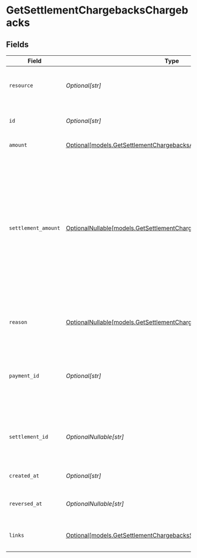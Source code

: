 # GetSettlementChargebacksChargebacks


## Fields

| Field                                                                                                                                                                                                                                                                                                                                                                                                                                             | Type                                                                                                                                                                                                                                                                                                                                                                                                                                              | Required                                                                                                                                                                                                                                                                                                                                                                                                                                          | Description                                                                                                                                                                                                                                                                                                                                                                                                                                       | Example                                                                                                                                                                                                                                                                                                                                                                                                                                           |
| ------------------------------------------------------------------------------------------------------------------------------------------------------------------------------------------------------------------------------------------------------------------------------------------------------------------------------------------------------------------------------------------------------------------------------------------------- | ------------------------------------------------------------------------------------------------------------------------------------------------------------------------------------------------------------------------------------------------------------------------------------------------------------------------------------------------------------------------------------------------------------------------------------------------- | ------------------------------------------------------------------------------------------------------------------------------------------------------------------------------------------------------------------------------------------------------------------------------------------------------------------------------------------------------------------------------------------------------------------------------------------------- | ------------------------------------------------------------------------------------------------------------------------------------------------------------------------------------------------------------------------------------------------------------------------------------------------------------------------------------------------------------------------------------------------------------------------------------------------- | ------------------------------------------------------------------------------------------------------------------------------------------------------------------------------------------------------------------------------------------------------------------------------------------------------------------------------------------------------------------------------------------------------------------------------------------------- |
| `resource`                                                                                                                                                                                                                                                                                                                                                                                                                                        | *Optional[str]*                                                                                                                                                                                                                                                                                                                                                                                                                                   | :heavy_minus_sign:                                                                                                                                                                                                                                                                                                                                                                                                                                | Indicates the response contains a chargeback object. Will always contain the string `chargeback` for this endpoint.                                                                                                                                                                                                                                                                                                                               |                                                                                                                                                                                                                                                                                                                                                                                                                                                   |
| `id`                                                                                                                                                                                                                                                                                                                                                                                                                                              | *Optional[str]*                                                                                                                                                                                                                                                                                                                                                                                                                                   | :heavy_minus_sign:                                                                                                                                                                                                                                                                                                                                                                                                                                | The identifier uniquely referring to this chargeback. Example: `chb_n9z0tp`.                                                                                                                                                                                                                                                                                                                                                                      | chb_xFzwUN4ci8HAmSGUACS4J                                                                                                                                                                                                                                                                                                                                                                                                                         |
| `amount`                                                                                                                                                                                                                                                                                                                                                                                                                                          | [Optional[models.GetSettlementChargebacksAmount]](../models/getsettlementchargebacksamount.md)                                                                                                                                                                                                                                                                                                                                                    | :heavy_minus_sign:                                                                                                                                                                                                                                                                                                                                                                                                                                | The amount charged back by the customer.                                                                                                                                                                                                                                                                                                                                                                                                          |                                                                                                                                                                                                                                                                                                                                                                                                                                                   |
| `settlement_amount`                                                                                                                                                                                                                                                                                                                                                                                                                               | [OptionalNullable[models.GetSettlementChargebacksSettlementAmount]](../models/getsettlementchargebackssettlementamount.md)                                                                                                                                                                                                                                                                                                                        | :heavy_minus_sign:                                                                                                                                                                                                                                                                                                                                                                                                                                | This optional field will contain the approximate amount that will be deducted from your account balance, converted to the currency your account is settled in.<br/><br/>The amount is a **negative** amount.<br/><br/>Since the field contains an estimated amount during chargeback processing, it may change over time. To retrieve accurate settlement amounts we recommend using the [List balance transactions endpoint](list-balance-transactions) instead. |                                                                                                                                                                                                                                                                                                                                                                                                                                                   |
| `reason`                                                                                                                                                                                                                                                                                                                                                                                                                                          | [OptionalNullable[models.GetSettlementChargebacksReason]](../models/getsettlementchargebacksreason.md)                                                                                                                                                                                                                                                                                                                                            | :heavy_minus_sign:                                                                                                                                                                                                                                                                                                                                                                                                                                | Reason for the chargeback as given by the bank. Only available for chargebacks of SEPA Direct Debit payments.                                                                                                                                                                                                                                                                                                                                     |                                                                                                                                                                                                                                                                                                                                                                                                                                                   |
| `payment_id`                                                                                                                                                                                                                                                                                                                                                                                                                                      | *Optional[str]*                                                                                                                                                                                                                                                                                                                                                                                                                                   | :heavy_minus_sign:                                                                                                                                                                                                                                                                                                                                                                                                                                | The unique identifier of the payment this chargeback was created for. For example: `tr_5B8cwPMGnU6qLbRvo7qEZo`. The full payment object can be retrieved via the payment URL in the `_links` object.                                                                                                                                                                                                                                              | tr_5B8cwPMGnU                                                                                                                                                                                                                                                                                                                                                                                                                                     |
| `settlement_id`                                                                                                                                                                                                                                                                                                                                                                                                                                   | *OptionalNullable[str]*                                                                                                                                                                                                                                                                                                                                                                                                                           | :heavy_minus_sign:                                                                                                                                                                                                                                                                                                                                                                                                                                | The identifier referring to the settlement this payment was settled with. For example, `stl_BkEjN2eBb`. This field is omitted if the refund is not settled (yet).                                                                                                                                                                                                                                                                                 | stl_5B8cwPMGnU                                                                                                                                                                                                                                                                                                                                                                                                                                    |
| `created_at`                                                                                                                                                                                                                                                                                                                                                                                                                                      | *Optional[str]*                                                                                                                                                                                                                                                                                                                                                                                                                                   | :heavy_minus_sign:                                                                                                                                                                                                                                                                                                                                                                                                                                | The entity's date and time of creation, in [ISO 8601](https://en.wikipedia.org/wiki/ISO_8601) format.                                                                                                                                                                                                                                                                                                                                             | 2024-03-20T09:13:37.0Z                                                                                                                                                                                                                                                                                                                                                                                                                            |
| `reversed_at`                                                                                                                                                                                                                                                                                                                                                                                                                                     | *OptionalNullable[str]*                                                                                                                                                                                                                                                                                                                                                                                                                           | :heavy_minus_sign:                                                                                                                                                                                                                                                                                                                                                                                                                                | The date and time the chargeback was reversed if applicable, in [ISO 8601](https://en.wikipedia.org/wiki/ISO_8601) format.                                                                                                                                                                                                                                                                                                                        | 2024-03-21T09:13:37.0Z                                                                                                                                                                                                                                                                                                                                                                                                                            |
| `links`                                                                                                                                                                                                                                                                                                                                                                                                                                           | [Optional[models.GetSettlementChargebacksSettlementsResponse200Links]](../models/getsettlementchargebackssettlementsresponse200links.md)                                                                                                                                                                                                                                                                                                          | :heavy_minus_sign:                                                                                                                                                                                                                                                                                                                                                                                                                                | An object with several relevant URLs. Every URL object will contain an `href` and a `type` field.                                                                                                                                                                                                                                                                                                                                                 |                                                                                                                                                                                                                                                                                                                                                                                                                                                   |
